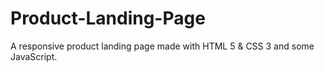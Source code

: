 # Product-Landing-Page
A responsive product landing page made with HTML 5 &amp; CSS 3 and some JavaScript.
